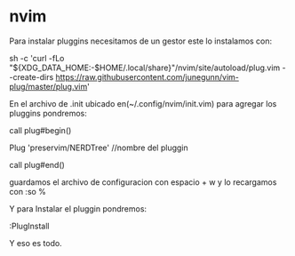 # nvim

Para instalar pluggins necesitamos de un gestor este lo instalamos con:

sh -c 'curl -fLo "${XDG_DATA_HOME:-$HOME/.local/share}"/nvim/site/autoload/plug.vim --create-dirs
https://raw.githubusercontent.com/junegunn/vim-plug/master/plug.vim'

En el archivo de .init ubicado en(~/.config/nvim/init.vim) para agregar los pluggins pondremos:

call plug#begin()

Plug 'preservim/NERDTree' //nombre del pluggin 

call plug#end()

guardamos el archivo de configuracion con espacio + w y lo recargamos con :so %

Y para Instalar el pluggin pondremos:

:PlugInstall

Y eso es todo.
